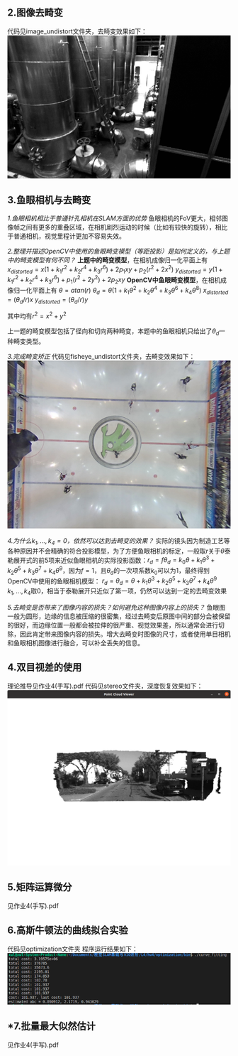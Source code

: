## 2.图像去畸变
代码见image_undistort文件夹，去畸变效果如下：
![image_undistort](./image_undistort/pic/image_undistort.png)

## 3.鱼眼相机与去畸变

*1.鱼眼相机相比于普通针孔相机在SLAM方面的优势*
鱼眼相机的FoV更大，相邻图像帧之间有更多的重叠区域，在相机剧烈运动的时候（比如有较快的旋转），相比于普通相机，视觉里程计更加不容易失效。

*2.整理并描述OpenCV中使用的鱼眼畸变模型（等距投影）是如何定义的，与上题中的畸变模型有何不同？*
**上题中的畸变模型**，在相机成像归一化平面上有
$x_{distorted} = x(1+k_1r^2+k_2r^4+k_3r^6)+2p_1xy+p_2(r^2+2x^2)$
$y_{distorted} = y(1+k_1r^2+k_2r^4+k_3r^6)+p_1(r^2+2y^2)+2p_2xy$
**OpenCV中鱼眼畸变模型**，在相机成像归一化平面上有
$\theta=atan(r)$
$\theta_d = \theta(1+k_1\theta^2+k_2\theta^4+k_3\theta^6+k_4\theta^8)$
$x_{distorted} = (\theta_d/r)x$
$y_{distorted} = (\theta_d/r)y$

其中均有$r^2 = x^2+y^2$

上一题的畸变模型包括了径向和切向两种畸变，本题中的鱼眼相机只给出了$\theta_d$一种畸变类型。

*3.完成畸变矫正*
代码见fisheye_undistort文件夹，去畸变效果如下：
![fisheye_undistort](fisheye_undistort/pic/fisheye_undist.jpg)

*4.为什么$k_1,...,k_4=0$，依然可以达到去畸变的效果？*
实际的镜头因为制造工艺等各种原因并不会精确的符合投影模型，为了方便鱼眼相机的标定，一般取$r$关于$\theta$泰勒展开式的前5项来近似鱼眼相机的实际投影函数：$r_d = f\theta_d = k_0\theta+k_1\theta^3+k_2\theta^5+k_3\theta^7+k_4\theta^9$，因为$f=1$，且$\theta_d$的一次项系数$k_0$可以为1，最终得到OpenCV中使用的鱼眼相机模型：
$r_d = \theta_d = \theta+k_1\theta^3+k_2\theta^5+k_3\theta^7+k_4\theta^9$
$k_1,...,k_4$取0，相当于泰勒展开只近似了第一项，仍然可以达到一定的去畸变效果

*5.去畸变是否带来了图像内容的损失？如何避免这种图像内容上的损失？*
鱼眼图一般为圆形，边缘的信息被压缩的很密集，经过去畸变后原图中间的部分会被保留的很好，而边缘位置一般都会被拉伸的很严重、视觉效果差，所以通常会进行切除，因此肯定带来图像内容的损失。增大去畸变时图像的尺寸，或者使用单目相机和鱼眼相机图像进行融合，可以补全丢失的信息。

## 4.双目视差的使用
理论推导见作业4(手写).pdf
代码见stereo文件夹，深度恢复效果如下：
![stereo](./stereo/pic/stereo.png)


## 5.矩阵运算微分

见作业4(手写).pdf

## 6.高斯牛顿法的曲线拟合实验

代码见optimization文件夹
程序运行结果如下：
![optimization](./optimization/pic/optimization.png)

## *7.批量最大似然估计

见作业4(手写).pdf